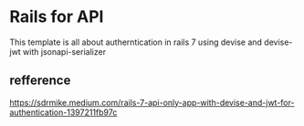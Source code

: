 # Rails for API

This template is all about autherntication in rails 7 using devise and devise-jwt with jsonapi-serializer

## refference

https://sdrmike.medium.com/rails-7-api-only-app-with-devise-and-jwt-for-authentication-1397211fb97c
